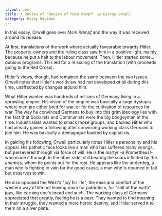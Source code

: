 ```yaml
---
layout: post
title: A Review of "Review of Mein Kampf" by George Orwell
category: Essay Reviews
---
```


In this essay, Orwell goes over *Mein Kampf* and the way it was received around its release.

At first, translations of the work where actually favourable towards Hitler. The property-owners and the ruling class saw him in a positive light, mainly because he put a halt to the labour movement. Then, Hitler started some... dubious programs. This led for a reissuing of the translation (with proceeds going to the Red Cross).

Hitler's views, though, had remained the same between the two issues. Orwell notes that Hitler's worldview had not developed *at all* during this time, unaffected by changes around him.

What Hitler wanted was hundreds of millions of Germany living in a sprawling empire. His vision of the empire was basically a large dystopia where men are either bred for war, or for the cultivation of resources for war. The way he convinced Germans to buy into this grim ideology lies with the fact that Socialists and Communists were the big boogeyman at the time. Industrialists wanted to smack those groups, and backed Hitler who had already gained a following after convincing working class Germans to join him. He was basically a demagogue backed by capitalists.

In gaining his following, Orwell particularly notes Hitler's personality and his appeal. His pathetic face looks like a man who has suffered many wrongs, but persevered through via force of will. He is the martyr -a Prometheus!- who made it through to the other side, still bearing the scars inflicted by the *enemies*, whom he points out for the rest. He appears like the underdog, a man who is fighting in vain for the good cause, a man who is doomed to fail but deserves to win.

He also opposed the West's "joy for life", the ease and comfort of the western way of life not leaving room for patriotism, for "salt of the earth" joys, like earning one's bread and such. The working class of Germany appreciated that greatly, feeling he is a peer. They wanted to find meaning in their struggle, they wanted a more heroic destiny, and Hitler served it to them on a silver plate.
